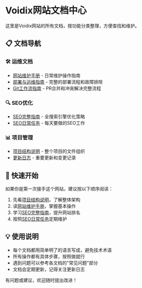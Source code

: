 # Voidix网站文档中心

这里是Voidix网站的所有文档，按功能分类整理，方便查找和维护。

## 📋 文档导航

### 🛠 运维文档
- [网站维护手册](maintenance.md) - 日常维护操作指南
- [部署与运维指南](deployment-operations.md) - 完整的部署流程和故障排除
- [Git工作流指南](git-workflow.md) - PR合并和冲突解决完整流程

### 🔍 SEO优化
- [SEO完整指南](seo-guide.md) - 全搜索引擎优化策略
- [SEO日常任务](seo-tasks.md) - 每天要做的SEO工作

### 📊 项目管理
- [项目结构说明](project-structure.md) - 整个项目的文件组织
- [更新日志](changelog.md) - 重要更新和变更记录

## 🚀 快速开始

如果你是第一次接手这个网站，建议按以下顺序阅读：

1. 先看[项目结构说明](project-structure.md)，了解整体架构
2. 读[网站维护手册](maintenance.md)，掌握基本操作
3. 学习[SEO完整指南](seo-guide.md)，提升网站排名
4. 按照[SEO日常任务](seo-tasks.md)定期维护

## 💡 使用说明

- 每个文档都用简单明了的语言写成，避免技术术语
- 所有操作都有具体步骤，按照做就行
- 遇到问题可以参考各文档的"常见问题"部分
- 文档会定期更新，记得关注更新日志

有问题或建议，欢迎随时提出改进！